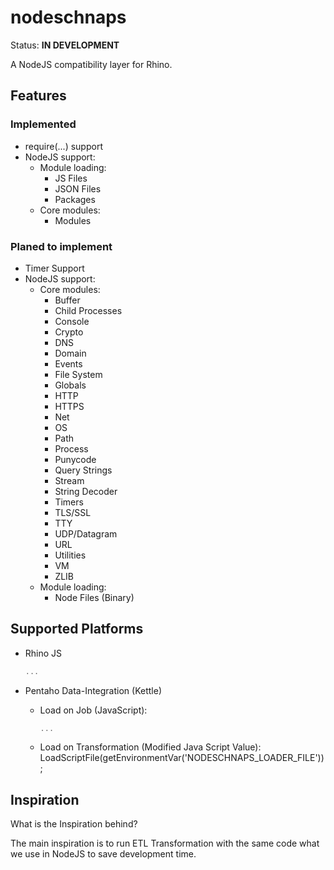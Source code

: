 # nodeschnaps

Status: **IN DEVELOPMENT**

A NodeJS compatibility layer for Rhino.

## Features

### Implemented

* require(...) support
* NodeJS support:
  * Module loading:
    * JS Files
    * JSON Files
    * Packages
  * Core modules:
    * Modules

### Planed to implement

* Timer Support
* NodeJS support:
  * Core modules:
    * Buffer
    * Child Processes
    * Console
    * Crypto
    * DNS
    * Domain
    * Events
    * File System
    * Globals
    * HTTP
    * HTTPS
    * Net
    * OS
    * Path
    * Process
    * Punycode
    * Query Strings
    * Stream
    * String Decoder
    * Timers
    * TLS/SSL
    * TTY
    * UDP/Datagram
    * URL
    * Utilities
    * VM
    * ZLIB
  * Module loading:
    * Node Files (Binary)

## Supported Platforms

* Rhino JS

    ```js
    ...
    ```
* Pentaho Data-Integration (Kettle)
  * Load on Job (JavaScript):
  
    ```js
    ...
    ```
  * Load on Transformation (Modified Java Script Value):
    LoadScriptFile(getEnvironmentVar('NODESCHNAPS_LOADER_FILE'));
    
## Inspiration

What is the Inspiration behind?

The main inspiration is to run ETL Transformation with the same code what we use
in NodeJS to save development time.
